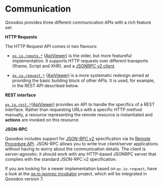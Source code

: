 # Communication

Qooxdoo provides three different communication APIs with a rich feature set:

**HTTP Requests**

The HTTP Request API comes in two flavours:

- [`qx.io.remote.*`](remote_io.md) ([ApiViewer](apps://apiviewer/#qx.io.remote))
is the older, but more featureful implementation. It
supports HTTP requests over different transports (Iframe,
Script and XHR), and a [JSONRPC v2 client](rpc.md).

- [`qx.io.request.*`](request_io.md)
  ([ApiViewer](apps://apiviewer/#qx.io.request)) is a more systematic redesign
  aimed at providing the basic building block of other APIs. It is used, for
  example, in the REST API described below.

**REST interface**

[`qx.io.rest.*`](rest.md)([ApiViewer](apps://apiviewer/#qx.io.rest)) provides an
API to handle the specifics of a REST interface. Rather than requesting URLs
with a specific HTTP method manually, a resource representing the remote
resource is instantiated and **actions** are invoked on this resource.

**JSON-RPC**

Qooxdoo includes support for [JSON-RPC v2](https://www.jsonrpc.org)
specification via its [Remote Procedure API](rpc.md). JSON-RPC allows you to
write true client/server applications without having to worry about the
communication details. The client is server-agnostic: it should work with any
HTTP-based JSONRPC server that complies with the standard JSON-RPC v2
specification. 

If you are looking for a newer implementation based
on `qx.io.request`, have a look at the [qx.io.jsonrpc
incubator](https://github.com/qooxdoo/incubator.qx.io.jsonrpc) project, which 
will be integrated in Qooxdoo version 7. 
